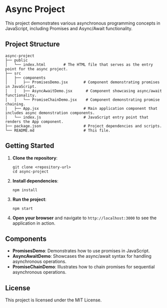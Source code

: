 # Async Project

This project demonstrates various asynchronous programming concepts in JavaScript, including Promises and Async/Await functionality.

## Project Structure

```
async-project
├── public
│   └── index.html        # The HTML file that serves as the entry point for the async project.
├── src
│   ├── components
│   │   ├── PromisesDemo.jsx       # Component demonstrating promises in JavaScript.
│   │   ├── AsyncAwaitDemo.jsx      # Component showcasing async/await functionality.
│   │   └── PromiseChainDemo.jsx    # Component demonstrating promise chaining.
│   ├── App.jsx                    # Main application component that includes async demonstration components.
│   └── index.js                   # JavaScript entry point that renders the App component.
├── package.json                   # Project dependencies and scripts.
└── README.md                      # This file.
```

## Getting Started

1. **Clone the repository**:
   ```
   git clone <repository-url>
   cd async-project
   ```

2. **Install dependencies**:
   ```
   npm install
   ```

3. **Run the project**:
   ```
   npm start
   ```

4. **Open your browser** and navigate to `http://localhost:3000` to see the application in action.

## Components

- **PromisesDemo**: Demonstrates how to use promises in JavaScript.
- **AsyncAwaitDemo**: Showcases the async/await syntax for handling asynchronous operations.
- **PromiseChainDemo**: Illustrates how to chain promises for sequential asynchronous operations.

## License

This project is licensed under the MIT License.